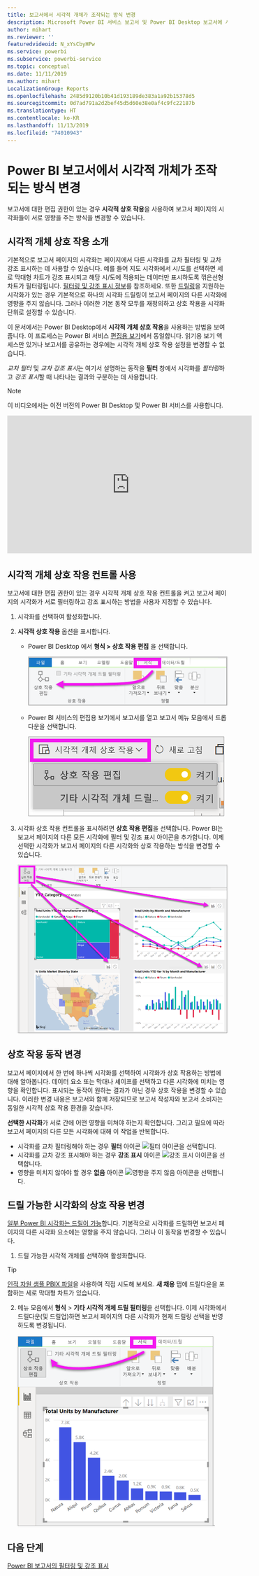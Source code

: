 ```yaml
---
title: 보고서에서 시각적 개체가 조작되는 방식 변경
description: Microsoft Power BI 서비스 보고서 및 Power BI Desktop 보고서에 시각적 상호 작용을 설정하는 방법에 대한 설명서입니다.
author: mihart
ms.reviewer: ''
featuredvideoid: N_xYsCbyHPw
ms.service: powerbi
ms.subservice: powerbi-service
ms.topic: conceptual
ms.date: 11/11/2019
ms.author: mihart
LocalizationGroup: Reports
ms.openlocfilehash: 2485d9120b10b41d193189de383a1a92b15378d5
ms.sourcegitcommit: 0d7ad791a2d2bef45d5d60e38e0af4c9fc22187b
ms.translationtype: HT
ms.contentlocale: ko-KR
ms.lasthandoff: 11/13/2019
ms.locfileid: "74010943"
---
```

# <a name="change-how-visuals-interact-in-a-power-bi-report"></a>Power BI 보고서에서 시각적 개체가 조작되는 방식 변경
보고서에 대한 편집 권한이 있는 경우 **시각적 상호 작용**을 사용하여 보고서 페이지의 시각화들이 서로 영향을 주는 방식을 변경할 수 있습니다. 

## <a name="introduction-to-visual-interactions"></a>시각적 개체 상호 작용 소개
기본적으로 보고서 페이지의 시각화는 페이지에서 다른 시각화를 교차 필터링 및 교차 강조 표시하는 데 사용할 수 있습니다.
예를 들어 지도 시각화에서 시/도를 선택하면 세로 막대형 차트가 강조 표시되고 해당 시/도에 적용되는 데이터만 표시하도록 꺾은선형 차트가 필터링됩니다.
[필터링 및 강조 표시 정보](power-bi-reports-filters-and-highlighting.md)를 참조하세요. 또한 [드릴링](consumer/end-user-drill.md)을 지원하는 시각화가 있는 경우 기본적으로 하나의 시각화 드릴링이 보고서 페이지의 다른 시각화에 영향을 주지 않습니다. 그러나 이러한 기본 동작 모두를 재정의하고 상호 작용을 시각화 단위로 설정할 수 있습니다.

이 문서에서는 Power BI Desktop에서 **시각적 개체 상호 작용**을 사용하는 방법을 보여줍니다. 이 프로세스는 Power BI 서비스 [편집용 보기](service-interact-with-a-report-in-editing-view.md)에서 동일합니다. 읽기용 보기 액세스만 있거나 보고서를 공유하는 경우에는 시각적 개체 상호 작용 설정을 변경할 수 없습니다.

*교차 필터* 및 *교차 강조 표시*는 여기서 설명하는 동작을 **필터** 창에서 시각화를 *필터링*하고 *강조 표시*할 때 나타나는 결과와 구분하는 데 사용합니다.  

> [!NOTE]
> 이 비디오에서는 이전 버전의 Power BI Desktop 및 Power BI 서비스를 사용합니다. 
>
>

<iframe width="560" height="315" src="https://www.youtube.com/embed/N_xYsCbyHPw?list=PL1N57mwBHtN0JFoKSR0n-tBkUJHeMP2cP" frameborder="0" allowfullscreen></iframe>


## <a name="enable-the-visual-interaction-controls"></a>시각적 개체 상호 작용 컨트롤 사용
보고서에 대한 편집 권한이 있는 경우 시각적 개체 상호 작용 컨트롤을 켜고 보고서 페이지의 시각화가 서로 필터링하고 강조 표시하는 방법을 사용자 지정할 수 있습니다. 

1. 시각화를 선택하여 활성화합니다.  
2. **시각적 상호 작용** 옵션을 표시합니다.
    

    - Power BI Desktop 에서 **형식 > 상호 작용 편집** 을 선택합니다.

        ![형식 및 상호 작용 선택](media/service-reports-visual-interactions/power-bi-interaction.png)

    - Power BI 서비스의 편집용 보기에서 보고서를 열고 보고서 메뉴 모음에서 드롭다운을 선택합니다.

        ![시각적 개체 상호 작용 드롭다운](media/service-reports-visual-interactions/power-bi-service.png)

3. 시각화 상호 작용 컨트롤을 표시하려면 **상호 작용 편집**을 선택합니다. Power BI는 보고서 페이지의 다른 모든 시각화에 필터 및 강조 표시 아이콘을 추가합니다. 이제 선택한 시각화가 보고서 페이지의 다른 시각화와 상호 작용하는 방식을 변경할 수 있습니다.
   
    ![시각적 상호 작용이 설정된 보고서](media/service-reports-visual-interactions/power-bi-turn-on.png)


## <a name="change-the-interaction-behavior"></a>상호 작용 동작 변경
보고서 페이지에서 한 번에 하나씩 시각화를 선택하여 시각화가 상호 작용하는 방법에 대해 알아봅니다.  데이터 요소 또는 막대나 셰이프를 선택하고 다른 시각화에 미치는 영향을 확인합니다. 표시되는 동작이 원하는 결과가 아닌 경우 상호 작용을 변경할 수 있습니다. 이러한 변경 내용은 보고서와 함께 저장되므로 보고서 작성자와 보고서 소비자는 동일한 시각적 상호 작용 환경을 갖습니다.


**선택한 시각화**가 서로 간에 어떤 영향을 미쳐야 하는지 확인합니다.  그리고 필요에 따라 보고서 페이지의 다른 모든 시각화에 대해 이 작업을 반복합니다.
   
   * 시각화를 교차 필터링해야 하는 경우 **필터** 아이콘 ![필터 아이콘](media/service-reports-visual-interactions/power-bi-filter-icon.png)을 선택합니다.
   * 시각화를 교차 강조 표시해야 하는 경우 **강조 표시** 아이콘 ![강조 표시 아이콘](media/service-reports-visual-interactions/power-bi-highlight-icon.png)을 선택합니다.
   * 영향을 미치지 않아야 할 경우 **없음** 아이콘 ![영향을 주지 않음 아이콘](media/service-reports-visual-interactions/power-bi-no-impact.png)을 선택합니다.

## <a name="change-the-interactions-of-drillable-visualizations"></a>드릴 가능한 시각화의 상호 작용 변경
[일부 Power BI 시각화는 드릴이 가능](consumer/end-user-drill.md)합니다. 기본적으로 시각화를 드릴하면 보고서 페이지의 다른 시각화 요소에는 영향을 주지 않습니다. 그러나 이 동작을 변경할 수 있습니다. 

1. 드릴 가능한 시각적 개체를 선택하여 활성화합니다. 

> [!TIP]
> [인적 자원 샘플 PBIX 파일](https://download.microsoft.com/download/6/9/5/69503155-05A5-483E-829A-F7B5F3DD5D27/Human%20Resources%20Sample%20PBIX.pbix)을 사용하여 직접 시도해 보세요. **새 채용** 탭에 드릴다운을 포함하는 세로 막대형 차트가 있습니다.
>


2. 메뉴 모음에서 **형식** > **기타 시각적 개체 드릴 필터링**을 선택합니다.  이제 시각화에서 드릴다운(및 드릴업)하면 보고서 페이지의 다른 시각화가 현재 드릴링 선택을 반영하도록 변경됩니다. 

    ![기타 시각적 개체 드릴 필터링 켜기](media/service-reports-visual-interactions/power-bi-drill.png).
    
## <a name="next-steps"></a>다음 단계
[Power BI 보고서의 필터링 및 강조 표시](power-bi-reports-filters-and-highlighting.md)